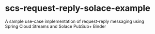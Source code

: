 # scs-request-reply-solace-example
A sample use-case implementation of request-reply messaging using Spring Cloud Streams and Solace PubSub+ Binder
